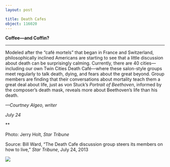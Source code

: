 ```yaml
---
layout: post

title: Death Cafes
object: 116020
---
```

**Coffee—and Coffin?**

****

Modeled after the “café mortels” that began in France and Switzerland, philosophically inclined Americans are starting to see that a little discussion about death can be surprisingly calming. Currently, there are 40 cities—including our own Twin Cities Death Café—where these salon-style groups meet regularly to talk death, dying, and fears about the great beyond. Group members are finding that their conversations about mortality teach them a great deal about life, just as von Stuck’s *Portrait of Beethoven*, informed by the composer’s death mask, reveals more about Beethoven’s life than his death.

*—Courtney Algeo, writer*

*July 24*

**

Photo: Jerry Holt, *Star Tribune*

Source: Bill Ward, “The Death Cafe discussion group steers its members on how to live,” *Star Tribune*, July 24, 2013 

![]({{siteurl.base}}/images/NewsFlash_Algeo_DeathCafeEDIT-1.jpeg)

